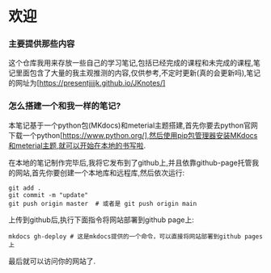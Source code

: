 # 欢迎 
### 主要提供那些内容
这个仓库我用来存放一些自己的学习笔记,包括已经完成的课程和未完成的课程,笔记里面包含了大量的我主观推测的内容,仅供参考,不定时更新(真的会更新吗),笔记的网址为[https://presentjjjjk.github.io/JKnotes/]

### 怎么搭建一个和我一样的笔记?

本笔记基于一个python包(MKdocs)和meterial主题搭建,首先你要去python官网下载一个python[https://www.python.org/],然后使用pip包管理器安装MKdocs和meterial主题,就可以开始在本地的书写啦.

在本地的笔记制作完毕后,我将它发布到了github上,并且依靠github-page托管我的网站,首先你要创建一个本地库和远程库,然后依次运行:

```
git add .
git commit -m "update"
git push origin master  # 或者是 git push origin main
```
上传到github后,执行下面指令将网站部署到github page上:

```
mkdocs gh-deploy # 这是mkdocs提供的一个命令，可以直接将网站部署到github pages上
```

最后就可以访问你的网站了.






